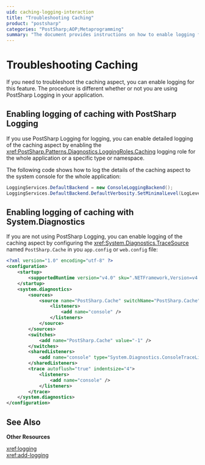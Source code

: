 ```yaml
---
uid: caching-logging-interaction
title: "Troubleshooting Caching"
product: "postsharp"
categories: "PostSharp;AOP;Metaprogramming"
summary: "The document provides instructions on how to enable logging for the caching aspect in PostSharp, using either PostSharp Logging or System.Diagnostics."
---
```

# Troubleshooting Caching

If you need to troubleshoot the caching aspect, you can enable logging for this feature. The procedure is different whether or not you are using PostSharp Logging in your application.


## Enabling logging of caching with PostSharp Logging

If you use PostSharp Logging for logging, you can enable detailed logging of the caching aspect by enabling the <xref:PostSharp.Patterns.Diagnostics.LoggingRoles.Caching> logging role for the whole application or a specific type or namespace. 

The following code shows how to log the details of the caching aspect to the system console for the whole application:

```csharp
LoggingServices.DefaultBackend = new ConsoleLoggingBackend();
LoggingServices.DefaultBackend.DefaultVerbosity.SetMinimalLevel(LogLevel.Debug, LoggingRoles.Caching);
```


## Enabling logging of caching with System.Diagnostics

If you are not using PostSharp Logging, you can enable logging of the caching aspect by configuring the <xref:System.Diagnostics.TraceSource> named `PostSharp.Cache` in you `app.config` or `web.config` file: 

```xml
<?xml version="1.0" encoding="utf-8" ?>
<configuration>
    <startup> 
        <supportedRuntime version="v4.0" sku=".NETFramework,Version=v4.7.2" />
    </startup>
	<system.diagnostics>
		<sources>
			<source name="PostSharp.Cache" switchName="PostSharp.Cache" >
				<listeners>
					<add name="console" />
				</listeners>
			</source>
		</sources>
		<switches>
			<add name="PostSharp.Cache" value="-1" />
		</switches>
		<sharedListeners>
			<add name="console" type="System.Diagnostics.ConsoleTraceListener" initializeData="false"/>
		</sharedListeners>
		<trace autoflush="true" indentsize="4">
			<listeners>
				<add name="console" />
			</listeners>
		</trace>
	</system.diagnostics>
</configuration>
```

## See Also

**Other Resources**

<xref:logging>
<br><xref:add-logging>
<br>
